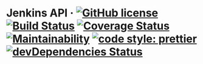 # Jenkins API &middot; [![GitHub license](https://img.shields.io/badge/license-MIT-blue.svg)](https://github.com/kunyan/jenkins-api/blob/master/LICENSE) [![Build Status](https://travis-ci.com/kunyan/jenkins-api.svg?branch=master)](https://travis-ci.com/kunyan/jenkins-api) [![Coverage Status](https://coveralls.io/repos/github/kunyan/jenkins-api/badge.svg)](https://coveralls.io/github/kunyan/jenkins-api) [![Maintainability](https://api.codeclimate.com/v1/badges/51043d2f4511ee985d9c/maintainability)](https://codeclimate.com/github/kunyan/jenkins-api/maintainability) [![code style: prettier](https://img.shields.io/badge/code_style-prettier-ff69b4.svg?style=flat-square)](https://github.com/prettier/prettier) [![devDependencies Status](https://david-dm.org/kunyan/jenkins-api/dev-status.svg)](https://david-dm.org/kunyan/jenkins-api?type=dev)
